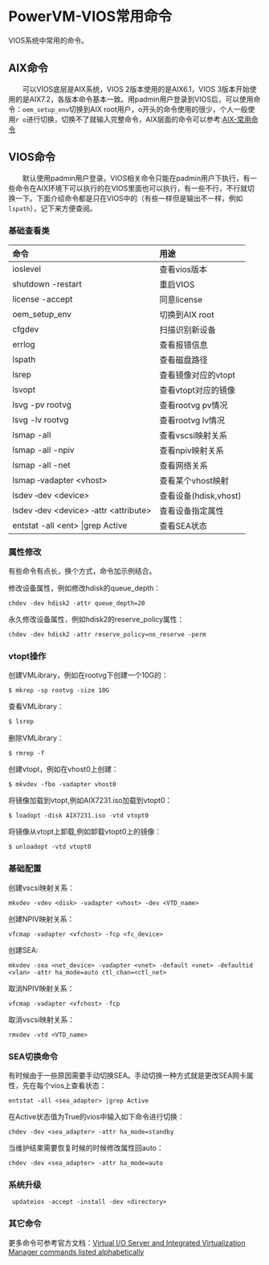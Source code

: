 # PowerVM-VIOS常用命令
VIOS系统中常用的命令。
## AIX命令
&#8195;&#8195;可以VIOS底层是AIX系统，VIOS 2版本使用的是AIX6.1，VIOS 3版本开始使用的是AIX7.2，各版本命令基本一致。用padmin用户登录到VIOS后，可以使用命令：`oem_setup_env`切换到AIX root用户，o开头的命令使用的很少，个人一般使用`r o`进行切换，切换不了就输入完整命令，AIX层面的命令可以参考:[AIX-常用命令](https://bond-huang.github.io/huang/05-IBM_Operating_System/01-AIX/02-AIX-%E5%B8%B8%E7%94%A8%E5%91%BD%E4%BB%A4.html)
## VIOS命令
&#8195;&#8195;默认使用padmin用户登录，VIOS相关命令只能在padmin用户下执行，有一些命令在AIX环境下可以执行的在VIOS里面也可以执行，有一些不行，不行就切换一下。下面介绍命令都是只在VIOS中的（有些一样但是输出不一样，例如`lspath`），记下来方便查阅。    
### 基础查看类
命令|用途
:---|:---
ioslevel|查看vios版本
shutdown -restart|重启VIOS
license -accept|同意license
oem_setup_env|切换到AIX root
cfgdev|扫描识别新设备
errlog|查看报错信息
lspath|查看磁盘路径
lsrep|查看镜像对应的vtopt
lsvopt|查看vtopt对应的镜像
lsvg -pv rootvg|查看rootvg pv情况
lsvg -lv rootvg|查看rootvg lv情况
lsmap -all|查看vscsi映射关系
lsmap -all -npiv|查看npiv映射关系
lsmap -all -net|查看网络关系
lsmap ‑vadapter &#60;vhost>|查看某个vhost映射
lsdev ‑dev &#60;device>|查看设备(hdisk,vhost)
lsdev ‑dev &#60;device> ‑attr &#60;attribute>|查看设备指定属性
entstat -all &#60;ent> &#124;grep Active|查看SEA状态

### 属性修改
有些命令有点长，换个方式，命令加示例结合。

修改设备属性，例如修改hdisk的queue_depth：
```shell
chdev ‑dev hdisk2 ‑attr queue_depth=20
```
永久修改设备属性，例如hdisk2的reserve_policy属性：
```shell
chdev -dev hdisk2 -attr reserve_policy=no_reserve -perm
```
### vtopt操作
创建VMLibrary，例如在rootvg下创建一个10G的：
```shell
$ mkrep -sp rootvg -size 10G
```
查看VMLibrary：
```sh
$ lsrep
```
删除VMLibrary：
```shell
$ rmrep -f
```
创建vtopt，例如在vhost0上创建：
```shell
$ mkvdev -fbo -vadapter vhost0
```
将镜像加载到vtopt,例如AIX7231.iso加载到vtopt0：
```shell
$ loadopt -disk AIX7231.iso -vtd vtopt0
```
将镜像从vtopt上卸载,例如卸载vtopt0上的镜像：
```shell
$ unloadopt -vtd vtopt0
```
### 基础配置
创建vscsi映射关系：
```shell
mkvdev -vdev <disk> -vadapter <vhost> -dev <VTD_name>
```
创建NPIV映射关系：
```shell
vfcmap -vadapter <vfchost> -fcp <fc_device> 
```
创建SEA:
```shell
mkvdev -sea <net_device> -vadapter <vnet> -default <vnet> -defaultid <vlan> -attr ha_mode=auto ctl_chan=<ctl_net>
```
取消NPIV映射关系：
```shell
vfcmap -vadapter <vfchost> -fcp
```
取消vscsi映射关系：
```shell
rmvdev -vtd <VTD_name>
```
### SEA切换命令
有时候由于一些原因需要手动切换SEA。手动切换一种方式就是更改SEA网卡属性，先在每个vios上查看状态：
```shell
entstat -all <sea_adapter> |grep Active
```
在Active状态值为True的vios中输入如下命令进行切换：
```shell
chdev -dev <sea_adapter> -attr ha_mode=standby
```
当维护结束需要恢复时候的时候修改属性回auto：
```shell
chdev -dev <sea_adapter> -attr ha_mode=auto
```
### 系统升级
```shell
 updateios -accept -install -dev <directory>
 ```

### 其它命令
更多命令可参考官方文档：[Virtual I/O Server and Integrated Virtualization Manager commands listed alphabetically](https://www.ibm.com/support/knowledgecenter/TI0003N/p8hcg/p8hcg_kickoff_alphabetical.htm)

